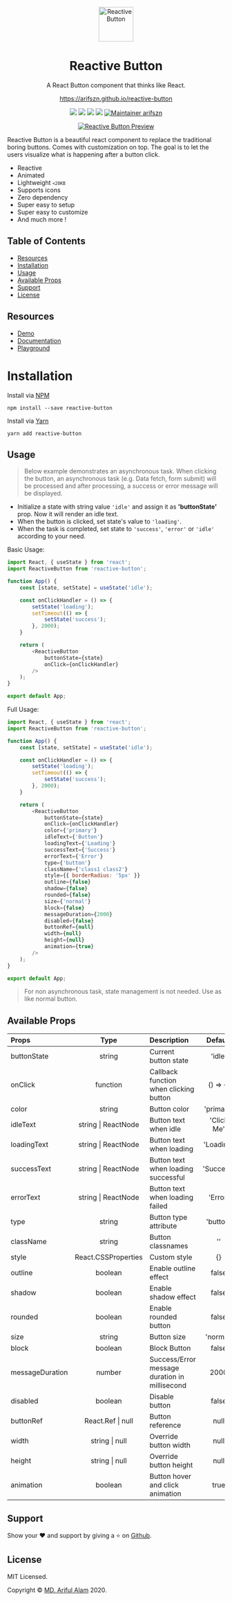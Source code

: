 <p align="center">
    <a href="https://arifszn.github.io/reactive-button" target="_blank"><img src="https://arifszn.github.io/reactive-button/img/logo/logo.png" alt="Reactive Button" title="Reactive Button" width="80"></a>
</p>
<h1 align="center">Reactive Button</h1>
<p align="center">A React Button component that thinks like React.</p>
<p align="center"><a href="https://arifszn.github.io/reactive-button">https://arifszn.github.io/reactive-button</a></p>

<p align="center">
    <a href="https://www.npmjs.com/package/reactive-button"><img src="https://img.shields.io/npm/v/reactive-button"/></a>
    <img src="https://img.shields.io/bundlephobia/min/reactive-button"/>
    <img src="https://arifszn.github.io/reactive-button/img/dependencies.svg"/>
    <a href="https://github.com/arifszn/reactive-button/blob/master/LICENSE"><img src="https://img.shields.io/github/license/arifszn/reactive-button"/></a>
    <a href="https://arifszn.github.io/"><img src="https://img.shields.io/badge/maintainer-arifszn-informational" alt="Maintainer arifszn"/></a>
</p>

<p align="center">
    <a href="https://arifszn.github.io/reactive-button" target="_blank"><img src="https://arifszn.github.io/reactive-button/img/preview.gif" alt="Reactive Button Preview" title="Reactive Button Preview"></a>
</p>

Reactive Button is a beautiful react component to replace the traditional boring buttons. Comes with customization on top. The goal is to let the users visualize what is happening after a button click.

* Reactive
* Animated
* Lightweight <small><code><20KB</code></small>
* Supports icons
* Zero dependency 
* Super easy to setup
* Super easy to customize
* And much more !

## Table of Contents

* [Resources](#resources)
* [Installation](#installation)
* [Usage](#usage)
* [Available Props](#available-props)
* [Support](#support)
* [License](#license)

## Resources

- [Demo](https://arifszn.github.io/reactive-button)
- [Documentation](https://arifszn.github.io/reactive-button/docs)
- [Playground](https://arifszn.github.io/reactive-button/docs/playground)

# Installation

Install via <a href="https://www.npmjs.com/package/reactive-button">NPM</a>
```
npm install --save reactive-button
```

Install via <a href="https://yarnpkg.com/package/reactive-button">Yarn</a>
```
yarn add reactive-button
```

## Usage

> Below example demonstrates an asynchronous task. When clicking the button, an asynchronous task (e.g. Data fetch, form submit) will be processed and after processing, a success or error message will be displayed.

- Initialize a state with string value <code>'idle'</code> and assign it as <strong>'buttonState'</strong> prop. Now it will render an idle text.
- When the button is clicked, set state's value to <code>'loading'</code>. 
- When the task is completed, set state to <code>'success'</code>, <code>'error'</code> or <code>'idle'</code> according to your need.

Basic Usage:

```js
import React, { useState } from 'react';
import ReactiveButton from 'reactive-button';

function App() {
    const [state, setState] = useState('idle');

    const onClickHandler = () => {
        setState('loading');
        setTimeout(() => {
            setState('success');
        }, 2000);
    }

    return (
        <ReactiveButton
            buttonState={state}
            onClick={onClickHandler}
        />
    );
}

export default App;
```

Full Usage:

```js
import React, { useState } from 'react';
import ReactiveButton from 'reactive-button';

function App() {
    const [state, setState] = useState('idle');

    const onClickHandler = () => {
        setState('loading');
        setTimeout(() => {
            setState('success');
        }, 2000);
    }

    return (
        <ReactiveButton
            buttonState={state}
            onClick={onClickHandler}
            color={'primary'}
            idleText={'Button'}
            loadingText={'Loading'}
            successText={'Success'}
            errorText={'Error'}
            type={'button'}
            className={'class1 class2'}
            style={{ borderRadius: '5px' }}
            outline={false}
            shadow={false}
            rounded={false}
            size={'normal'}
            block={false}
            messageDuration={2000}
            disabled={false}
            buttonRef={null}
            width={null}
            height={null}
            animation={true}
        />
    );
}

export default App;
```
> For non asynchronous task, state management is not needed. Use as like normal button.

## Available Props 

| Props            |  Type   | Description                                     | Default |
| :-----------        | :---:   | :-------------------------------------          | :----:  |
| buttonState | string | Current button state | 'idle' |
| onClick        | function   | Callback function when clicking button            | () => {}     |
| color     | string   | Button color       | 'primary'     |
| idleText         | string \| ReactNode     | Button text when idle         | 'Click Me'     |
| loadingText       | string \| ReactNode     | Button text when loading         | 'Loading'     |
| successText         | string \| ReactNode     | Button text when loading successful         | 'Success'     |
| errorText         | string \| ReactNode     | Button text when loading failed     | 'Error'     |
| type | string | Button type attribute | 'button' |
| className         | string     | Button classnames         | ''     |
| style         | React.CSSProperties     | Custom style       | {}     |
| outline | boolean | Enable outline effect | false |
| shadow         | boolean     | Enable shadow effect      | false     |
| rounded         | boolean     | Enable rounded button     | false     |
| size         | string     | Button size | 'normal'     |
| block         | boolean     | Block Button | false     |
| messageDuration         | number     | Success/Error message duration in millisecond      | 2000     |
| disabled         | boolean     | Disable button | false     |
| buttonRef         | React.Ref \| null    | Button reference     | null     |
| width         | string \| null    | Override button width     | null     |
| height         | string \| null    | Override button height     | null     |
| animation         | boolean   | Button hover and click animation     | true     |

## Support

Show your ❤️ and support by giving a ⭐ on <a href="https://github.com/arifszn/reactive-button">Github</a>.

## License

<p>MIT Licensed.</p>
<p>Copyright © <a href="https://arifszn.github.io">MD. Ariful Alam</a> 2020.</p>
